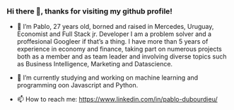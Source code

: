 ### Hi there 👋, thanks for visiting my github profile!


- 🔭 I’m Pablo, 27 years old, borned and raised in Mercedes, Uruguay, Economist and Full Stack jr. Developer
I am a problem solver and a proffesional Googleer if that’s a thing.
I have more than 5 years of experience in economy and finance, taking part on numerous projects both as a member and as team leader and involving diverse topics such as Business Intelligence, Marketing and Datascience.

- 🌱 I’m currently studying and working on machine learning and programming oon Javascript and Python.
- 📫 How to reach me:   https://www.linkedin.com/in/pablo-dubourdieu/ 

